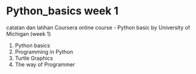 # Python_basics week 1
catatan dan latihan
Coursera online course - Python basic by University of Michigan (week 1)

1. Python basics
2. Programming in Python
3. Turtle Graphics
4. The way of Programmer
